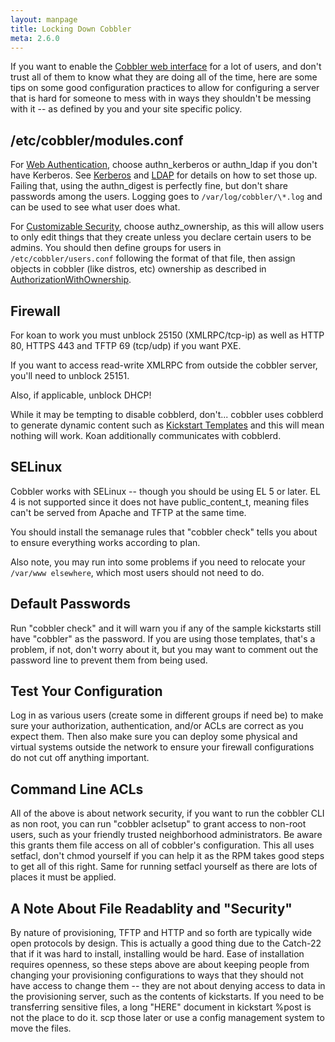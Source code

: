 ```yaml
---
layout: manpage
title: Locking Down Cobbler
meta: 2.6.0
---
```


<p>If you want to enable the
<a href="Cobbler%20web%20interface">Cobbler web interface</a> for a lot
of users, and don't trust all of them to know what they are doing
all of the time, here are some tips on some good configuration
practices to allow for configuring a server that is hard for
someone to mess with in ways they shouldn't be messing with it --
as defined by you and your site specific policy.</p>

<h2>/etc/cobbler/modules.conf</h2>

<p>For
<a href="Web%20Authentication">Web Authentication</a>,
choose authn_kerberos or authn_ldap if you don't have Kerberos.
See <a href="Kerberos">Kerberos</a> and
<a href="Ldap">LDAP</a> for details on how
to set those up. Failing that, using the authn_digest is perfectly
fine, but don't share passwords among the users. Logging goes to
<code>/var/log/cobbler/\*.log</code> and can be used to see what user does
what.</p>

<p>For <a href="Security%20Overview">Customizable Security</a>,
choose authz_ownership, as this will allow users to only edit
things that they create unless you declare certain users to be
admins. You should then define groups for users in
<code>/etc/cobbler/users.conf</code> following the format of that file, then
assign objects in cobbler (like distros, etc) ownership as
described in
<a href="/cobbler/wiki/AuthorizationWithOwnership">AuthorizationWithOwnership</a>.</p>

<h2>Firewall</h2>

<p>For koan to work you must unblock 25150 (XMLRPC/tcp-ip) as well as
HTTP 80, HTTPS 443 and TFTP 69 (tcp/udp) if you want PXE.</p>

<p>If you want to access read-write XMLRPC from outside the cobbler
server, you'll need to unblock 25151.</p>

<p>Also, if applicable, unblock DHCP!</p>

<p>While it may be tempting to disable cobblerd, don't... cobbler uses
cobblerd to generate dynamic content such as
<a href="Kickstart%20Templates">Kickstart Templates</a> and this
will mean nothing will work. Koan additionally communicates with
cobblerd.</p>

<h2>SELinux</h2>

<p>Cobbler works with SELinux -- though you should be using EL 5 or
later. EL 4 is not supported since it does not have
public_content_t, meaning files can't be served from Apache and
TFTP at the same time.</p>

<p>You should install the semanage rules that "cobbler check" tells
you about to ensure everything works according to plan.</p>

<p>Also note, you may run into some problems if you need to relocate
your <code>/var/www elsewhere</code>, which most users should not need to do.</p>

<h2>Default Passwords</h2>

<p>Run "cobbler check" and it will warn you if any of the sample
kickstarts still have "cobbler" as the password. If you are using
those templates, that's a problem, if not, don't worry about it,
but you may want to comment out the password line to prevent them
from being used.</p>

<h2>Test Your Configuration</h2>

<p>Log in as various users (create some in different groups if need
be) to make sure your authorization, authentication, and/or ACLs
are correct as you expect them. Then also make sure you can deploy
some physical and virtual systems outside the network to ensure
your firewall configurations do not cut off anything important.</p>

<h2>Command Line ACLs</h2>

<p>All of the above is about network security, if you want to run the
cobbler CLI as non root, you can run "cobbler aclsetup" to grant
access to non-root users, such as your friendly trusted
neighborhood administrators. Be aware this grants them file access
on all of cobbler's configuration. This all uses setfacl, don't
chmod yourself if you can help it as the RPM takes good steps to
get all of this right. Same for running setfacl yourself as there
are lots of places it must be applied.</p>

<h2>A Note About File Readablity and "Security"</h2>

<p>By nature of provisioning, TFTP and HTTP and so forth are typically
wide open protocols by design. This is actually a good thing due to
the Catch-22 that if it was hard to install, installing would be
hard. Ease of installation requires openness, so these steps above
are about keeping people from changing your provisioning
configurations to ways that they should not have access to change
them -- they are not about denying access to data in the
provisioning server, such as the contents of kickstarts. If you
need to be transferring sensitive files, a long "HERE" document in
kickstart %post is not the place to do it. scp those later or use a
config management system to move the files.</p>
